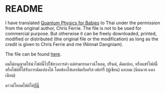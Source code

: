 # README

I have translated [Quantum Physics for Babies](https://www.amazon.com/Quantum-Physics-Babies-Chris-Ferrie/dp/1492309532) to Thai under the permission from the original author, Chris Ferrie. The file is not to be used for commercial purpose. But otherwise it can be freely downloaded, printed, modified or distributed (the original file or the modification) as long as the credit is given to Chris Ferrie and me (Ninnat Dangniam).

The file can be found [here](https://github.com/Ninnat/quantum_physics_for_babies_THAI/releases).

ผมไม่อนุญาตให้นำไฟล์นี้ไปใช้ทางการค้า แต่สามารถดาวน์โหลด, ปรินต์, ดัดแปลง, หรือแชร์ไฟล์นี้หรือไฟล์ที่ได้รับการดัดแปลงได้ โดยต้องให้เครดิตกับคริส เฟอร์รี่ (ผู้เขียน) และผม (นินนาท แดงเนียม)

ดาวน์โหลดไฟล์ได้[ที่นี่](https://github.com/Ninnat/quantum_physics_for_babies_THAI/releases)
